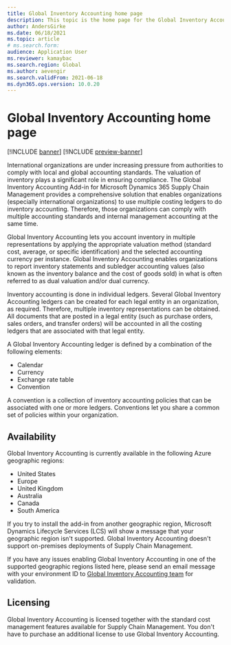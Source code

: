 ```yaml
---
title: Global Inventory Accounting home page
description: This topic is the home page for the Global Inventory Accounting Add-in for Microsoft Dynamics 365 Supply Chain Management.
author: AndersGirke
ms.date: 06/18/2021
ms.topic: article
# ms.search.form: 
audience: Application User
ms.reviewer: kamaybac
ms.search.region: Global
ms.author: aevengir
ms.search.validFrom: 2021-06-18
ms.dyn365.ops.version: 10.0.20
---
```


# Global Inventory Accounting home page

[!INCLUDE [banner](../includes/banner.md)]
[!INCLUDE [preview-banner](../includes/preview-banner.md)]
<!--KFM: Preview until 4/30/2022 -->

International organizations are under increasing pressure from authorities to comply with local and global accounting standards. The valuation of inventory plays a significant role in ensuring compliance. The Global Inventory Accounting Add-in for Microsoft Dynamics 365 Supply Chain Management provides a comprehensive solution that enables organizations (especially international organizations) to use multiple costing ledgers to do inventory accounting. Therefore, those organizations can comply with multiple accounting standards and internal management accounting at the same time.

Global Inventory Accounting lets you account inventory in multiple representations by applying the appropriate valuation method (standard cost, average, or specific identification) and the selected accounting currency per instance. Global Inventory Accounting enables organizations to report inventory statements and subledger accounting values (also known as the inventory balance and the cost of goods sold) in what is often referred to as dual valuation and/or dual currency.

Inventory accounting is done in individual ledgers. Several Global Inventory Accounting ledgers can be created for each legal entity in an organization, as required. Therefore, multiple inventory representations can be obtained. All documents that are posted in a legal entity (such as purchase orders, sales orders, and transfer orders) will be accounted in all the costing ledgers that are associated with that legal entity.

A Global Inventory Accounting ledger is defined by a combination of the following elements:

- Calendar
- Currency
- Exchange rate table
- Convention

A convention is a collection of inventory accounting policies that can be associated with one or more ledgers. Conventions let you share a common set of policies within your organization.

## Availability

Global Inventory Accounting is currently available in the following Azure geographic regions:

- United States
- Europe
- United Kingdom
- Australia
- Canada
- South America

If you try to install the add-in from another geographic region, Microsoft Dynamics Lifecycle Services (LCS) will show a message that your geographic region isn't supported. Global Inventory Accounting doesn't support on-premises deployments of Supply Chain Management.

If you have any issues enabling Global Inventory Accounting in one of the supported geographic regions listed here, please send an email message with your environment ID to [Global Inventory Accounting team](mailto:GlobalInvAccount@microsoft.com) for validation.

## Licensing

Global Inventory Accounting is licensed together with the standard cost management features available for Supply Chain Management. You don't have to purchase an additional license to use Global Inventory Accounting.
